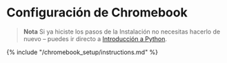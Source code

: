 # Configuración de Chromebook

> **Nota** Si ya hiciste los pasos de la Instalación no necesitas hacerlo de nuevo – puedes ir directo a [Introducción a Python](../python_introduction/README.md).

{% include "/chromebook_setup/instructions.md" %}
